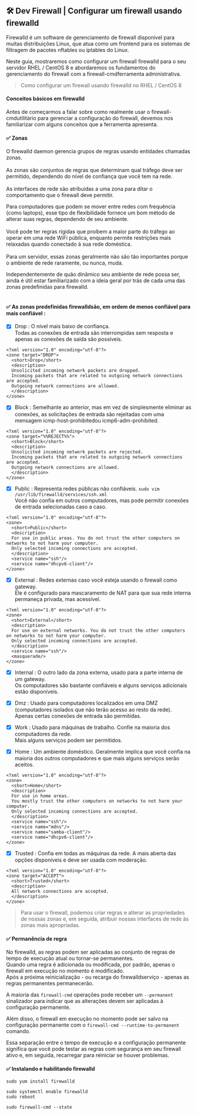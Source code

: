 ## 🛠 Dev Firewall | Configurar um firewall usando firewalld

Firewalld é um software de gerenciamento de firewall disponível para muitas distribuições Linux, que atua como um frontend para os sistemas de filtragem de pacotes nftables ou iptables do Linux. </br>

Neste guia, mostraremos como configurar um firewall firewalld para o seu servidor RHEL / CentOS 8 e abordaremos os fundamentos do gerenciamento do firewall com a firewall-cmdferramenta administrativa.

> Como configurar um firewall usando firewalld no  RHEL / CentOS 8

#### Conceitos básicos em firewalld

Antes de começarmos a falar sobre como realmente usar o firewall-cmdutilitário para gerenciar a configuração do firewall, devemos nos familiarizar com alguns conceitos que a ferramenta apresenta.

#### ✅ Zonas

O firewalld daemon gerencia grupos de regras usando entidades chamadas zonas.</br></br>
As zonas são conjuntos de regras que determinam qual tráfego deve ser permitido, dependendo do nível de confiança que você tem na rede.</br></br>
As interfaces de rede são atribuídas a uma zona para ditar o comportamento que o firewall deve permitir.</br>

Para computadores que podem se mover entre redes com frequência (como laptops), esse tipo de flexibilidade fornece um bom método de alterar suas regras, dependendo de seu ambiente.</br></br>
Você pode ter regras rígidas que proíbem a maior parte do tráfego ao operar em uma rede WiFi pública, enquanto permite restrições mais relaxadas quando conectado à sua rede doméstica.</br></br>
Para um servidor, essas zonas geralmente não são tão importantes porque o ambiente de rede raramente, ou nunca, muda.</br>

Independentemente de quão dinâmico seu ambiente de rede possa ser, ainda é útil estar familiarizado com a ideia geral por trás de cada uma das zonas predefinidas para firewalld.</br></br>
#### ✅ As zonas predefinidas firewalldsão, em ordem de menos confiável para mais confiável :</br>

- [x] Drop : O nível mais baixo de confiança.</br>
Todas as conexões de entrada são interrompidas sem resposta e apenas as conexões de saída são possíveis. </br>

```Drop
<?xml version="1.0" encoding="utf-8"?>
<zone target="DROP">
  <short>Drop</short>
  <description>
  Unsolicited incoming network packets are dropped. 
  Incoming packets that are related to outgoing network connections are accepted. 
  Outgoing network connections are allowed.
  </description>
</zone>
```

- [x] Block : Semelhante ao anterior, mas em vez de simplesmente eliminar as conexões, as solicitações de entrada são rejeitadas com uma mensagem icmp-host-prohibitedou icmp6-adm-prohibited.

```Block
<?xml version="1.0" encoding="utf-8"?>
<zone target="%%REJECT%%">
  <short>Block</short>
  <description>
  Unsolicited incoming network packets are rejected. 
  Incoming packets that are related to outgoing network connections are accepted. 
  Outgoing network connections are allowed.
  </description>
</zone>
```

- [x] Public : Representa redes públicas não confiáveis. `sudo vim /usr/lib/firewalld/services/ssh.xml`</br> 
Você não confia em outros computadores, mas pode permitir conexões de entrada selecionadas caso a caso.

```Public
<?xml version="1.0" encoding="utf-8"?>
<zone>
  <short>Public</short>
  <description>
  For use in public areas. You do not trust the other computers on networks to not harm your computer. 
  Only selected incoming connections are accepted.
  </description>
  <service name="ssh"/>
  <service name="dhcpv6-client"/>
</zone>
```

- [x] External : Redes externas caso você esteja usando o firewall como gateway.</br>
Ele é configurado para mascaramento de NAT para que sua rede interna permaneça privada, mas acessível.

```External
<?xml version="1.0" encoding="utf-8"?>
<zone>
  <short>External</short>
  <description>
  For use on external networks. You do not trust the other computers on networks to not harm your computer. 
  Only selected incoming connections are accepted.
  </description>
  <service name="ssh"/>
  <masquerade/>
</zone>
```

- [x] Internal : O outro lado da zona externa, usado para a parte interna de um gateway.</br>
Os computadores são bastante confiáveis e alguns serviços adicionais estão disponíveis.


- [x] Dmz : Usado para computadores localizados em uma DMZ (computadores isolados que não terão acesso ao resto da rede).</br>
Apenas certas conexões de entrada são permitidas.

- [x] Work : Usado para máquinas de trabalho. Confie na maioria dos computadores da rede.</br>
Mais alguns serviços podem ser permitidos.

- [x] Home : Um ambiente doméstico. Geralmente implica que você confia na maioria dos outros computadores e que mais alguns serviços serão aceitos.

```Home
<?xml version="1.0" encoding="utf-8"?>
<zone>
  <short>Home</short>
  <description>
  For use in home areas. 
  You mostly trust the other computers on networks to not harm your computer. 
  Only selected incoming connections are accepted.
  </description>
  <service name="ssh"/>
  <service name="mdns"/>
  <service name="samba-client"/>
  <service name="dhcpv6-client"/>
</zone>
```

- [x] Trusted : Confia em todas as máquinas da rede. A mais aberta das opções disponíveis e deve ser usada com moderação.

```Trusted
<?xml version="1.0" encoding="utf-8"?>
<zone target="ACCEPT">
  <short>Trusted</short>
  <description>
  All network connections are accepted.
  </description>
</zone>
```

> Para usar o firewall, podemos criar regras e alterar as propriedades de nossas zonas e, em seguida, atribuir nossas interfaces de rede às zonas mais apropriadas.

#### ✅ Permanência de regra

No firewalld, as regras podem ser aplicadas ao conjunto de regras de tempo de execução atual ou tornar-se permanentes.</br>
Quando uma regra é adicionada ou modificada, por padrão, apenas o firewall em execução no momento é modificado.</br>
Após a próxima reinicialização - ou recarga do firewalldserviço - apenas as regras permanentes permanecerão.

A maioria das `firewall-cmd` operações pode receber um `--permanent` sinalizador para indicar que as alterações devem ser aplicadas à configuração permanente.</br>

Além disso, o firewall em execução no momento pode ser salvo na configuração permanente com o `firewall-cmd --runtime-to-permanent` comando.

Essa separação entre o tempo de execução e a configuração permanente significa que você pode testar as regras com segurança em seu firewall ativo e, em seguida, recarregar para reiniciar se houver problemas.

#### ✅ Instalando e habilitando firewalld


```install
sudo yum install firewalld
```


```install
sudo systemctl enable firewalld
sudo reboot
```

```install
sudo firewall-cmd --state
```

```install

```

```install

```

